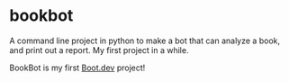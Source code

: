 # bookbot
A command line project in python to make a bot that can analyze a book, and print out a report. My first project in a while.

BookBot is my first [Boot.dev](https://www.boot.dev) project!